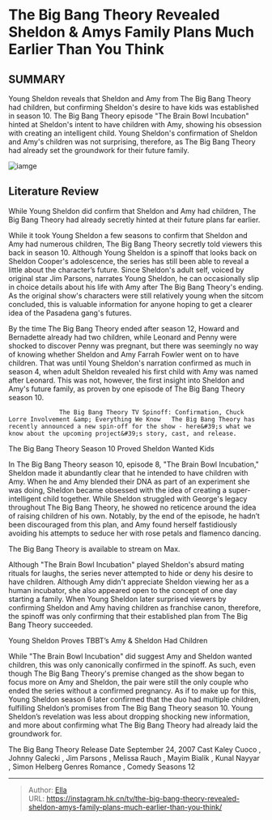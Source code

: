 # The Big Bang Theory Revealed Sheldon &amp; Amys Family Plans Much Earlier Than You Think


## SUMMARY 



  Young Sheldon reveals that Sheldon and Amy from The Big Bang Theory had children, but confirming Sheldon&#39;s desire to have kids was established in season 10.   The Big Bang Theory episode &#34;The Brain Bowl Incubation&#34; hinted at Sheldon&#39;s intent to have children with Amy, showing his obsession with creating an intelligent child.   Young Sheldon&#39;s confirmation of Sheldon and Amy&#39;s children was not surprising, therefore, as The Big Bang Theory had already set the groundwork for their future family.  

![iamge](https://static1.srcdn.com/wordpress/wp-content/uploads/2024/01/custom-image-of-mayim-bialik-s-amy-and-jim-parsons-s-sheldon-from-the-big-bang-theory-in-front-of-a-backdrop-of-equations.jpg)

## Literature Review
While Young Sheldon did confirm that Sheldon and Amy had children, The Big Bang Theory had already secretly hinted at their future plans far earlier.




While it took Young Sheldon a few seasons to confirm that Sheldon and Amy had numerous children, The Big Bang Theory secretly told viewers this back in season 10. Although Young Sheldon is a spinoff that looks back on Sheldon Cooper&#39;s adolescence, the series has still been able to reveal a little about the character’s future. Since Sheldon&#39;s adult self, voiced by original star Jim Parsons, narrates Young Sheldon, he can occasionally slip in choice details about his life with Amy after The Big Bang Theory&#39;s ending. As the original show&#39;s characters were still relatively young when the sitcom concluded, this is valuable information for anyone hoping to get a clearer idea of the Pasadena gang&#39;s futures.




By the time The Big Bang Theory ended after season 12, Howard and Bernadette already had two children, while Leonard and Penny were shocked to discover Penny was pregnant, but there was seemingly no way of knowing whether Sheldon and Amy Farrah Fowler went on to have children. That was until Young Sheldon&#39;s narration confirmed as much in season 4, when adult Sheldon revealed his first child with Amy was named after Leonard. This was not, however, the first insight into Sheldon and Amy&#39;s future family, as proven by one episode of The Big Bang Theory season 10.

                  The Big Bang Theory TV Spinoff: Confirmation, Chuck Lorre Involvement &amp; Everything We Know   The Big Bang Theory has recently announced a new spin-off for the show - here&#39;s what we know about the upcoming project&#39;s story, cast, and release.    


 The Big Bang Theory Season 10 Proved Sheldon Wanted Kids 
          




In The Big Bang Theory season 10, episode 8, &#34;The Brain Bowl Incubation,&#34; Sheldon made it abundantly clear that he intended to have children with Amy. When he and Amy blended their DNA as part of an experiment she was doing, Sheldon became obsessed with the idea of creating a super-intelligent child together. While Sheldon struggled with George&#39;s legacy throughout The Big Bang Theory, he showed no reticence around the idea of raising children of his own. Notably, by the end of the episode, he hadn’t been discouraged from this plan, and Amy found herself fastidiously avoiding his attempts to seduce her with rose petals and flamenco dancing.



The Big Bang Theory is available to stream on Max.




Although &#34;The Brain Bowl Incubation&#34; played Sheldon&#39;s absurd mating rituals for laughs, the series never attempted to hide or deny his desire to have children. Although Amy didn&#39;t appreciate Sheldon viewing her as a human incubator, she also appeared open to the concept of one day starting a family. When Young Sheldon later surprised viewers by confirming Sheldon and Amy having children as franchise canon, therefore, the spinoff was only confirming that their established plan from The Big Bang Theory succeeded.






 Young Sheldon Proves TBBT’s Amy &amp; Sheldon Had Children 
          

While &#34;The Brain Bowl Incubation&#34; did suggest Amy and Sheldon wanted children, this was only canonically confirmed in the spinoff. As such, even though The Big Bang Theory&#39;s premise changed as the show began to focus more on Amy and Sheldon, the pair were still the only couple who ended the series without a confirmed pregnancy. As if to make up for this, Young Sheldon season 6 later confirmed that the duo had multiple children, fulfilling Sheldon’s promises from The Big Bang Theory season 10. Young Sheldon’s revelation was less about dropping shocking new information, and more about confirming what The Big Bang Theory had already laid the groundwork for.

  The Big Bang Theory   Release Date   September 24, 2007    Cast   Kaley Cuoco , Johnny Galecki , Jim Parsons , Melissa Rauch , Mayim Bialik , Kunal Nayyar , Simon Helberg    Genres   Romance , Comedy    Seasons   12       





---

> Author: [Ella](https://instagram.hk.cn/)  
> URL: https://instagram.hk.cn/tv/the-big-bang-theory-revealed-sheldon-amys-family-plans-much-earlier-than-you-think/  

